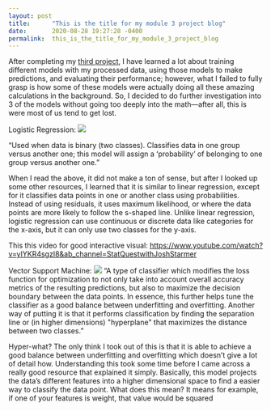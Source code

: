 ```yaml
---
layout: post
title:      "This is the title for my module 3 project blog"
date:       2020-08-28 19:27:28 -0400
permalink:  this_is_the_title_for_my_module_3_project_blog
---
```



After completing my [third project]( https://github.com/JohnPaulHernandezAlcala/Bank-Targeted-Marketing), I have learned a lot about training different models with my processed data, using those models to make predictions, and evaluating their performance; however, what I failed to fully grasp is how some of these models were actually doing all these amazing calculations in the background. So, I decided to do further investigation into 3 of the models without going too deeply into the math—after all, this is were most of us tend to get lost.

Logistic Regression: 
![]( https://miro.medium.com/max/1428/1*Vd9ZTC1zWJPtV7iXPMJk1Q.png)

“Used when data is binary (two classes). Classifies data in one group versus another one; this model will assign a ‘probability’ of belonging to one group versus another one.”

When I read the above, it did not make a ton of sense, but after I looked up some other resources, I learned that it is similar to linear regression, except for it classifies data points in one or another class using probabilities. Instead of using residuals, it uses maximum likelihood, or where the data points are more likely to follow the s-shaped line. Unlike linear regression, logistic regression can use continuous or discrete data like categories for the x-axis, but it can only use two classes for the y-axis.

This this video for good interactive visual: https://www.youtube.com/watch?v=yIYKR4sgzI8&ab_channel=StatQuestwithJoshStarmer

Vector Support Machine:
![]( https://i.imgur.com/WuxyO.png)
“A type of classifier which modifies the loss function for optimization to not only take into account overall accuracy metrics of the resulting predictions, but also to maximize the decision boundary between the data points. In essence, this further helps tune the classifier as a good balance between underfitting and overfitting. Another way of putting it is that it performs classification by finding the separation line or (in higher dimensions) "hyperplane" that maximizes the distance between two classes.”

Hyper-what? The only think I took out of this is that it is able to achieve a good balance between underfitting and overfitting which doesn’t give a lot of detail how. Understanding this took some time before I came across a really good resource that explained it simply. Basically, this model projects the data’s different features into a higher dimensional space to find a easier way to classify the data point. What does this mean? It means for example, if one of your features is weight, that value would be squared

